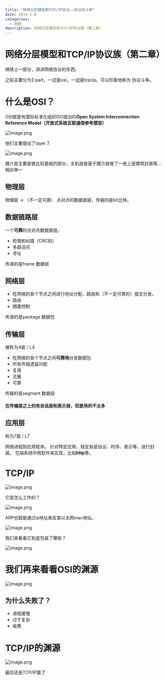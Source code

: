```yaml
---
title: "网络分层模型和TCP/IP协议——协议的斗争"
date: 2019-2-8
categories:
  - 网络
description: 网络分层模型和TCP/IP协议族（第二章）
---
```


# 网络分层模型和TCP/IP协议族（第二章）

继续上一部分，讲讲网络协议的东西。

之前主要分为2 part，一边是osi，一边是tcp/ip。可以形象地称为 协议斗争。

# 什么是OSI？

OSI就是有国际标准化组织ISO提出的**Open System Interconnection Reference Model（开放式系统互联通信参考模型）**

![image.png](https://upload-images.jianshu.io/upload_images/3378252-47e4ef9311c8093d.png?imageMogr2/auto-orient/strip%7CimageView2/2/w/1240)

他们主要提出了layer 7.

![image.png](https://upload-images.jianshu.io/upload_images/3378252-c74809ed3237eec2.png?imageMogr2/auto-orient/strip%7CimageView2/2/w/1240)


媒介层主要是做比较基础的部分，主机层是基于媒介层做了一些上层建筑封装等...相对单一

## 物理层

物理层 -> （不一定可靠） 点对点的数据直链，传输的是bit比特。

## 数据链路层

一个**可靠**的点对点数据直链。

+ 检错和纠错（CRC码）
+ 多路访问
+ 寻址

传递的是frame 数据帧

## 网络层

- 在网络的各个节点之间进行地址分配、路由和（不一定可靠的）报文分发。
- 路由
- 拥塞控制

传递的是package 数据包


## 传输层

被称为4层 / L4

+ 在网络的各个节点之间**可靠地**分发数据包
+ 所有传输遗留问题
+ 复用
+ 流量
+ 可靠

传输的是segment 数据段

#### 在传输层之上的有会话层和表示层，但是用的不太多

## 应用层

称为7层 / L7

网络进程到应用程序。
针对特定应用，规定各层协议、时序、表示等，进行封装。
在端系统中用软件来实现，比如**http**等。

# TCP/IP

![image.png](https://upload-images.jianshu.io/upload_images/3378252-ab7ae1116fc0d594.png?imageMogr2/auto-orient/strip%7CimageView2/2/w/1240)

它是怎么工作的？

![image.png](https://upload-images.jianshu.io/upload_images/3378252-ecd09704d48dd81d.png?imageMogr2/auto-orient/strip%7CimageView2/2/w/1240)

ARP也就是通过ip地址来反查以太网mac地址。

![image.png](https://upload-images.jianshu.io/upload_images/3378252-6309e2e40206ca1c.png?imageMogr2/auto-orient/strip%7CimageView2/2/w/1240)
  
我们来看看它到底包装了哪些？

![image.png](https://upload-images.jianshu.io/upload_images/3378252-7fc2b67054357648.png?imageMogr2/auto-orient/strip%7CimageView2/2/w/1240)

# 我们再来看看OSI的渊源

![image.png](https://upload-images.jianshu.io/upload_images/3378252-dd87b76b4d256e22.png?imageMogr2/auto-orient/strip%7CimageView2/2/w/1240)

## 为什么失败了？

- 进程缓慢
- 过于复杂
- 收费

# TCP/IP的渊源

![image.png](https://upload-images.jianshu.io/upload_images/3378252-7cf9a51a492afbe9.png?imageMogr2/auto-orient/strip%7CimageView2/2/w/1240)

最后还是TCP/IP赢了


